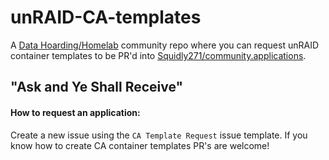 # unRAID-CA-templates
A [Data Hoarding/Homelab](https://discord.gg/7hk4YD3) community repo where you can request unRAID container templates to be PR'd into [Squidly271/community.applications](https://github.com/Squidly271/community.applications). 

## "Ask and Ye Shall Receive" 


#### How to request an application: 

Create a new issue using the `CA Template Request` issue template. If you know how to create CA container templates PR's are welcome!
